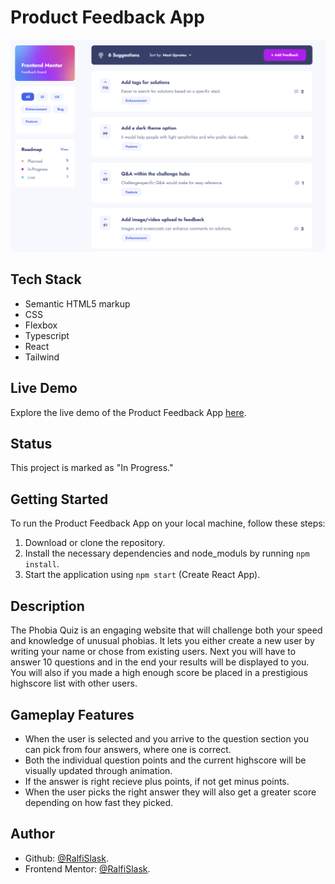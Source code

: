 # Product Feedback App

![Product-Feedback-App](./preview.PNG)

## Tech Stack

- Semantic HTML5 markup
- CSS
- Flexbox
- Typescript
- React
- Tailwind

## Live Demo

Explore the live demo of the Product Feedback App [here](https://ralfislask.github.io/Product-Feedback-App/).

## Status

This project is marked as "In Progress."

## Getting Started

To run the Product Feedback App on your local machine, follow these steps:

1. Download or clone the repository.
2. Install the necessary dependencies and node_moduls by running `npm install`.
3. Start the application using `npm start` (Create React App).

## Description

The Phobia Quiz is an engaging website that will challenge both your speed and knowledge of unusual phobias. It lets you either create
a new user by writing your name or chose from existing users. Next you will have to answer 10 questions and in the end your results will be displayed to you. You will also if you made a high enough score be placed in a prestigious highscore list with other users.

## Gameplay Features

- When the user is selected and you arrive to the question section you can pick from four answers, where one is correct.
- Both the individual question points and the current highscore will be visually updated through animation.
- If the answer is right recieve plus points, if not get minus points.
- When the user picks the right answer they will also get a greater score depending on how fast they picked.

## Author

- Github: [@RalfiSlask](https://github.com/RalfiSlask).
- Frontend Mentor: [@RalfiSlask](https://www.frontendmentor.io/profile/RalfiSlask).
